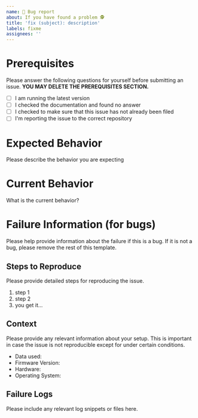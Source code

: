 ```yaml
---
name: 🐞 Bug report
about: If you have found a problem 🕵️
title: 'fix (subject): description'
labels: fixme
assignees: ''
---
```



# Prerequisites

Please answer the following questions for yourself before submitting an issue. **YOU MAY DELETE THE PREREQUISITES SECTION.**

- [ ] I am running the latest version
- [ ] I checked the documentation and found no answer
- [ ] I checked to make sure that this issue has not already been filed
- [ ] I'm reporting the issue to the correct repository

# Expected Behavior

Please describe the behavior you are expecting

# Current Behavior

What is the current behavior?

# Failure Information (for bugs)

Please help provide information about the failure if this is a bug. 
If it is not a bug, please remove the rest of this template.

## Steps to Reproduce

Please provide detailed steps for reproducing the issue.

1. step 1
2. step 2
3. you get it...

## Context

Please provide any relevant information about your setup. 
This is important in case the issue is not reproducible except for under certain conditions.

* Data used:
* Firmware Version:
* Hardware:
* Operating System:

## Failure Logs

Please include any relevant log snippets or files here.